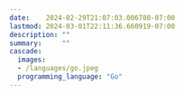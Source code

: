 ```yaml
---
date:    2024-02-29T21:07:03.006780-07:00
lastmod: 2024-03-01T22:11:36.660919-07:00
description: ""
summary:     ""
cascade:
  images:
  - /languages/go.jpeg
  programming_language: "Go"
---
```

